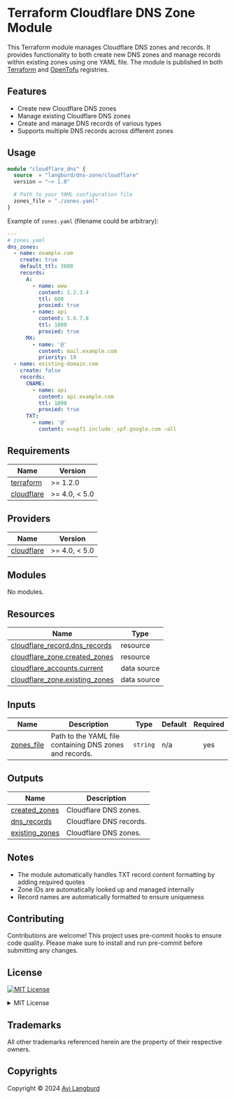 # Terraform Cloudflare DNS Zone Module

This Terraform module manages Cloudflare DNS zones and records.
It provides functionality to both create new DNS zones and manage records within existing zones using one YAML file.
The module is published in both [Terraform](https://registry.terraform.io/modules/langburd/dns-zone/cloudflare) and [OpenTofu](https://search.opentofu.org/module/langburd/dns-zone/cloudflare) registries.

## Features

- Create new Cloudflare DNS zones
- Manage existing Cloudflare DNS zones
- Create and manage DNS records of various types
- Supports multiple DNS records across different zones

## Usage

```terraform
module "cloudflare_dns" {
  source  = "langburd/dns-zone/cloudflare"
  version = "~> 1.0"

  # Path to your YAML configuration file
  zones_file = "./zones.yaml"
}
```

Example of `zones.yaml` (filename could be arbitrary):

```yaml
---
# zones.yaml
dns_zones:
  - name: example.com
    create: true
    default_ttl: 3600
    records:
      A:
        - name: www
          content: 1.2.3.4
          ttl: 600
          proxied: true
        - name: api
          content: 5.6.7.8
          ttl: 1800
          proxied: true  
      MX:
        - name: '@'
          content: mail.example.com
          priority: 10
  - name: existing-domain.com
    create: false
    records:
      CNAME:
        - name: api
          content: api.example.com
          ttl: 1800
          proxied: true
      TXT:
        - name: '@'
          content: v=spf1 include:_spf.google.com ~all
```

<!-- BEGIN_TF_DOCS -->
## Requirements

| Name | Version |
|------|---------|
| <a name="requirement_terraform"></a> [terraform](#requirement\_terraform) | >= 1.2.0 |
| <a name="requirement_cloudflare"></a> [cloudflare](#requirement\_cloudflare) | >= 4.0, < 5.0 |

## Providers

| Name | Version |
|------|---------|
| <a name="provider_cloudflare"></a> [cloudflare](#provider\_cloudflare) | >= 4.0, < 5.0 |

## Modules

No modules.

## Resources

| Name | Type |
|------|------|
| [cloudflare_record.dns_records](https://registry.terraform.io/providers/cloudflare/cloudflare/latest/docs/resources/record) | resource |
| [cloudflare_zone.created_zones](https://registry.terraform.io/providers/cloudflare/cloudflare/latest/docs/resources/zone) | resource |
| [cloudflare_accounts.current](https://registry.terraform.io/providers/cloudflare/cloudflare/latest/docs/data-sources/accounts) | data source |
| [cloudflare_zone.existing_zones](https://registry.terraform.io/providers/cloudflare/cloudflare/latest/docs/data-sources/zone) | data source |

## Inputs

| Name | Description | Type | Default | Required |
|------|-------------|------|---------|:--------:|
| <a name="input_zones_file"></a> [zones\_file](#input\_zones\_file) | Path to the YAML file containing DNS zones and records. | `string` | n/a | yes |

## Outputs

| Name | Description |
|------|-------------|
| <a name="output_created_zones"></a> [created\_zones](#output\_created\_zones) | Cloudflare DNS zones. |
| <a name="output_dns_records"></a> [dns\_records](#output\_dns\_records) | Cloudflare DNS records. |
| <a name="output_existing_zones"></a> [existing\_zones](#output\_existing\_zones) | Cloudflare DNS zones. |
<!-- END_TF_DOCS -->

## Notes

- The module automatically handles TXT record content formatting by adding required quotes
- Zone IDs are automatically looked up and managed internally
- Record names are automatically formatted to ensure uniqueness

## Contributing

Contributions are welcome! This project uses pre-commit hooks to ensure code quality. Please make sure to install and run pre-commit before submitting any changes.

## License

<a href="https://opensource.org/license/mit"><img src="https://img.shields.io/badge/License-MIT-blue.svg?style=for-the-badge" alt="MIT License"></a>

<details>
<summary>MIT License</summary>
<br/>
<br/>

Complete license is available in the [`LICENSE`](LICENSE) file.

```text
Permission is hereby granted, free of charge, to any person obtaining a copy
of this software and associated documentation files (the "Software"), to deal
in the Software without restriction, including without limitation the rights
to use, copy, modify, merge, publish, distribute, sublicense, and/or sell
copies of the Software, and to permit persons to whom the Software is
furnished to do so, subject to the following conditions:

The above copyright notice and this permission notice shall be included in all
copies or substantial portions of the Software.

THE SOFTWARE IS PROVIDED "AS IS", WITHOUT WARRANTY OF ANY KIND, EXPRESS OR
IMPLIED, INCLUDING BUT NOT LIMITED TO THE WARRANTIES OF MERCHANTABILITY,
FITNESS FOR A PARTICULAR PURPOSE AND NONINFRINGEMENT. IN NO EVENT SHALL THE
AUTHORS OR COPYRIGHT HOLDERS BE LIABLE FOR ANY CLAIM, DAMAGES OR OTHER
LIABILITY, WHETHER IN AN ACTION OF CONTRACT, TORT OR OTHERWISE, ARISING FROM,
OUT OF OR IN CONNECTION WITH THE SOFTWARE OR THE USE OR OTHER DEALINGS IN THE
SOFTWARE.
```

</details>

## Trademarks

All other trademarks referenced herein are the property of their respective owners.

## Copyrights

Copyright © 2024 [Avi Langburd](https://github.com/langburd)
